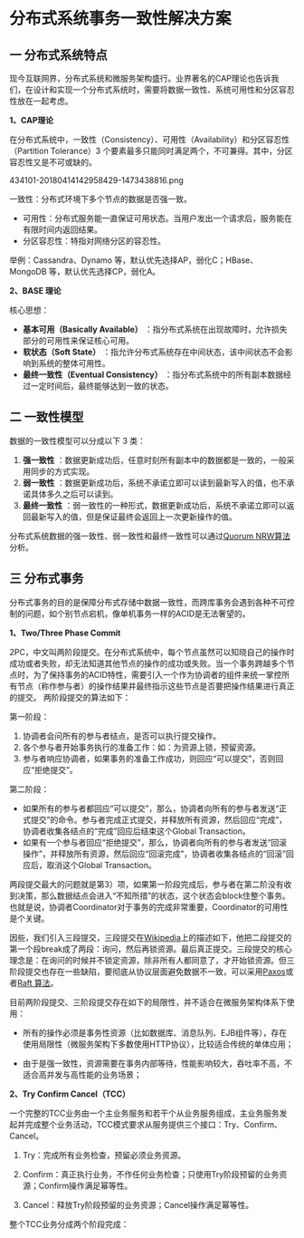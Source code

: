 # 分布式系统事务一致性解决方案

## **一 分布式系统特点**

现今互联网界，分布式系统和微服务架构盛行。业界著名的CAP理论也告诉我们，在设计和实现一个分布式系统时，需要将数据一致性、系统可用性和分区容忍性放在一起考虑。

**1、CAP理论**

在分布式系统中，一致性（Consistency）、可用性（Availability）和分区容忍性（Partition Tolerance）3 个要素最多只能同时满足两个，不可兼得。其中，分区容忍性又是不可或缺的。

434101-20180414142958429-1473438816.png

一致性：分布式环境下多个节点的数据是否强一致。

* 可用性：分布式服务能一直保证可用状态。当用户发出一个请求后，服务能在有限时间内返回结果。
* 分区容忍性：特指对网络分区的容忍性。

举例：Cassandra、Dynamo 等，默认优先选择AP，弱化C；HBase、MongoDB 等，默认优先选择CP，弱化A。

**2、BASE 理论**

核心思想：

* **基本可用（Basically Available）**
  ：指分布式系统在出现故障时，允许损失部分的可用性来保证核心可用。
* **软状态（Soft State）**
  ：指允许分布式系统存在中间状态，该中间状态不会影响到系统的整体可用性。
* **最终一致性（Eventual Consistency）**
  ：指分布式系统中的所有副本数据经过一定时间后，最终能够达到一致的状态。

## **二 一致性模型**

数据的一致性模型可以分成以下 3 类：

1. **强一致性**
   ：数据更新成功后，任意时刻所有副本中的数据都是一致的，一般采用同步的方式实现。
2. **弱一致性**
   ：数据更新成功后，系统不承诺立即可以读到最新写入的值，也不承诺具体多久之后可以读到。
3. **最终一致性**
   ：弱一致性的一种形式，数据更新成功后，系统不承诺立即可以返回最新写入的值，但是保证最终会返回上一次更新操作的值。

分布式系统数据的强一致性、弱一致性和最终一致性可以通过[Quorum NRW算法](https://en.wikipedia.org/wiki/Quorum_%28distributed_computing%29)分析。

## **三 分布式事务**

分布式事务的目的是保障分布式存储中数据一致性，而跨库事务会遇到各种不可控制的问题，如个别节点宕机，像单机事务一样的ACID是无法奢望的。

**1、Two/Three Phase Commit**

2PC，中文叫两阶段提交。在分布式系统中，每个节点虽然可以知晓自己的操作时成功或者失败，却无法知道其他节点的操作的成功或失败。当一个事务跨越多个节点时，为了保持事务的ACID特性，需要引入一个作为协调者的组件来统一掌控所有节点（称作参与者）的操作结果并最终指示这些节点是否要把操作结果进行真正的提交。 两阶段提交的算法如下：

第一阶段：

1. 协调者会问所有的参与者结点，是否可以执行提交操作。
2. 各个参与者开始事务执行的准备工作：如：为资源上锁，预留资源。
3. 参与者响应协调者，如果事务的准备工作成功，则回应“可以提交”，否则回应“拒绝提交”。

第二阶段：

* 如果所有的参与者都回应“可以提交”，那么，协调者向所有的参与者发送“正式提交”的命令。参与者完成正式提交，并释放所有资源，然后回应“完成”，协调者收集各结点的“完成”回应后结束这个Global Transaction。
* 如果有一个参与者回应“拒绝提交”，那么，协调者向所有的参与者发送“回滚操作”，并释放所有资源，然后回应“回滚完成”，协调者收集各结点的“回滚”回应后，取消这个Global Transaction。

两段提交最大的问题就是第3）项，如果第一阶段完成后，参与者在第二阶没有收到决策，那么数据结点会进入“不知所措”的状态，这个状态会block住整个事务。也就是说，协调者Coordinator对于事务的完成非常重要，Coordinator的可用性是个关键。

因些，我们引入三段提交，三段提交在[Wikipedia](http://en.wikipedia.org/wiki/Three-phase_commit_protocol)上的描述如下，他把二段提交的第一个段break成了两段：询问，然后再锁资源。最后真正提交。三段提交的核心理念是：在询问的时候并不锁定资源，除非所有人都同意了，才开始锁资源。但三阶段提交也存在一些缺陷，要彻底从协议层面避免数据不一致，可以采用[Paxos](https://en.wikipedia.org/wiki/Paxos_%28computer_science%29)或者[Raft 算法](https://raft.github.io/)。

目前两阶段提交、三阶段提交存在如下的局限性，并不适合在微服务架构体系下使用：

* 所有的操作必须是事务性资源（比如数据库、消息队列、EJB组件等），存在使用局限性（微服务架构下多数使用HTTP协议），比较适合传统的单体应用；

* 由于是强一致性，资源需要在事务内部等待，性能影响较大，吞吐率不高，不适合高并发与高性能的业务场景；

**2、Try Confirm Cancel（TCC）**

一个完整的TCC业务由一个主业务服务和若干个从业务服务组成，主业务服务发起并完成整个业务活动，TCC模式要求从服务提供三个接口：Try、Confirm、Cancel。

1. Try：完成所有业务检查，预留必须业务资源。
2. Confirm：真正执行业务，不作任何业务检查；只使用Try阶段预留的业务资源；Confirm操作满足幂等性。

3. Cancel：释放Try阶段预留的业务资源；Cancel操作满足幂等性。

整个TCC业务分成两个阶段完成：

  


